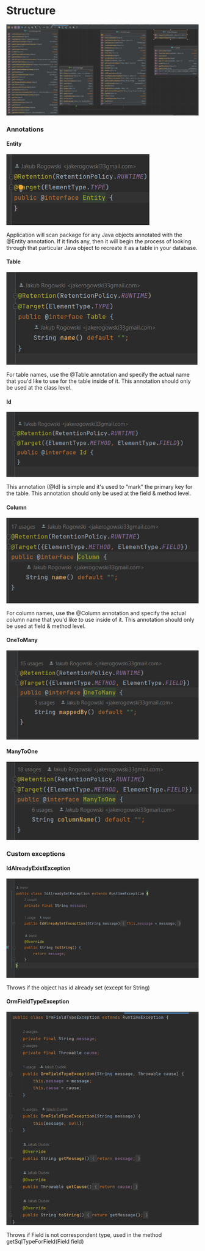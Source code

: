 # Structure

![structure](https://github.com/bogdansoft/java_foundations/blob/master/src/main/resources/images/classes%20with%20methods.png)

### Annotations

#### Entity
![entity](https://github.com/bogdansoft/java_foundations/blob/master/src/main/resources/images/Entity.png)

Application will scan package for any Java objects annotated with the @Entity annotation. If it finds any, then it will begin the process of looking 
through that particular Java object to recreate it as a table in your database.

#### Table
![table](https://github.com/bogdansoft/java_foundations/blob/master/src/main/resources/images/Table.png)

For table names, use the @Table annotation and specify the actual name that you'd like to use for the table inside of it. This annotation should only be used at the class level.

#### Id
![id](https://github.com/bogdansoft/java_foundations/blob/master/src/main/resources/images/Id.png)

This annotation (@Id) is simple and it's used to “mark” the primary key for the table. This annotation should only be used at the field & method level.

#### Column
![column](https://github.com/bogdansoft/java_foundations/blob/master/src/main/resources/images/Column.png)

For column names, use the @Column annotation and specify the actual column name that you'd like to use inside of it. This annotation should only be used at field & method level. 

#### OneToMany
![one](https://github.com/bogdansoft/java_foundations/blob/master/src/main/resources/images/OneToMany.png)

#### ManyToOne
![many](https://github.com/bogdansoft/java_foundations/blob/master/src/main/resources/images/ManyToOne.png)

### Custom exceptions

#### IdAlreadyExistException
![idex](https://github.com/bogdansoft/java_foundations/blob/master/src/main/resources/images/IDAlreadyExc.png)

Throws if the object has id already set (except for String)

#### OrmFieldTypeException
![orm](https://github.com/bogdansoft/java_foundations/blob/master/src/main/resources/images/OrmFieldEx.png)

Throws if Field is not correspondent type, used in the method getSqlTypeForField(Field field)
